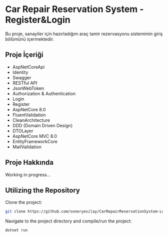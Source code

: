 # Car Repair Reservation System - Register&Login

Bu proje, sanayiler için hazırladığım araç tamir rezervasyonu sistemimin giriş bölümünü içermektedir.

## Proje İçeriği

- AspNetCoreApi
- Identity
- Swagger
- RESTful API
- JsonWebToken
- Authorization & Authentication
- Login
- Register
- AspNetCore 8.0
- FluentValidation
- CleanArchitecture
- DDD (Domain Driven Design)
- DTOLayer
- AspNetCore MVC 8.0
- EntityFrameworkCore
- MailValidation


## Proje Hakkında

Working in progress...

## Utilizing the Repository

Clone the project: 

```bash
git clone https://github.com/soneryesilay/CarRepairReservationSystem-LoginPage.git
```
Navigate to the project directory and compile/run the project:
```bash
dotnet run
